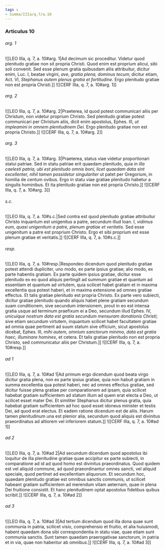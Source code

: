 ```yaml
---
tags : 
- Summa/IIIa/q.7/a.10
---
```


### Articulus 10

###### arg. 1
![[LEO IIIa, q. 7, a. 10#arg. 1|Ad decimum sic proceditur. Videtur quod plenitudo gratiae non sit propria Christi. Quod enim est proprium alicui, sibi soli convenit. Sed esse plenum gratia quibusdam aliis attribuitur, dicitur enim, Luc. I, beatae virgini, *ave, gratia plena, dominus tecum*; dicitur etiam, Act. VI, *Stephanus autem plenus gratia et fortitudine*. Ergo plenitudo gratiae non est propria Christi.]]
![[CERF IIIa, q. 7, a. 10#arg. 1]]

###### arg. 2
![[LEO IIIa, q. 7, a. 10#arg. 2|Praeterea, id quod potest communicari aliis per Christum, non videtur proprium Christo. Sed plenitudo gratiae potest communicari per Christum aliis, dicit enim apostolus, Ephes. III, *ut impleamini in omnem plenitudinem Dei*. Ergo plenitudo gratiae non est propria Christo.]]
![[CERF IIIa, q. 7, a. 10#arg. 2]]

###### arg. 3
![[LEO IIIa, q. 7, a. 10#arg. 3|Praeterea, status viae videtur proportionari statui patriae. Sed in statu patriae erit quaedam plenitudo, quia *in illa caelesti patria, ubi est plenitudo omnis boni, licet quaedam data sint excellenter, nihil tamen possidetur singulariter* ut patet per Gregorium, in homilia de centum ovibus. Ergo in statu viae gratiae plenitudo habetur a singulis hominibus. Et ita plenitudo gratiae non est propria Christo.]]
![[CERF IIIa, q. 7, a. 10#arg. 3]]

###### s.c.
![[LEO IIIa, q. 7, a. 10#s.c.|Sed contra est quod plenitudo gratiae attribuitur Christo inquantum est unigenitus a patre, secundum illud Ioan. I, *vidimus eum, quasi unigenitum a patre, plenum gratiae et veritatis*. Sed esse unigenitum a patre est proprium Christo. Ergo et sibi proprium est esse plenum gratiae et veritatis.]]
![[CERF IIIa, q. 7, a. 10#s.c.]]

###### resp.
![[LEO IIIa, q. 7, a. 10#resp.|Respondeo dicendum quod plenitudo gratiae potest attendi dupliciter, uno modo, ex parte ipsius gratiae; alio modo, ex parte habentis gratiam. Ex parte quidem ipsius gratiae, dicitur esse plenitudo ex eo quod aliquis pertingit ad summum gratiae et quantum ad essentiam et quantum ad virtutem, quia scilicet habet gratiam et in maxima excellentia qua potest haberi, et in maxima extensione ad omnes gratiae effectus. Et talis gratiae plenitudo est propria Christo. Ex parte vero subiecti, dicitur gratiae plenitudo quando aliquis habet plene gratiam secundum suam conditionem, sive secundum intensionem, prout in eo est intensa gratia usque ad terminum praefixum ei a Deo, secundum illud Ephes. IV, *unicuique nostrum data est gratia secundum mensuram donationis Christi*; sive etiam secundum virtutem, inquantum scilicet habet facultatem gratiae ad omnia quae pertinent ad suum statum sive officium, sicut apostolus dicebat, Ephes. III, *mihi autem, omnium sanctorum minimo, data est gratia haec, illuminare homines*, et cetera. Et talis gratiae plenitudo non est propria Christo, sed communicatur aliis per Christum.]]
![[CERF IIIa, q. 7, a. 10#resp.]]

###### ad 1
![[LEO IIIa, q. 7, a. 10#ad 1|Ad primum ergo dicendum quod beata virgo dicitur gratia plena, non ex parte ipsius gratiae, quia non habuit gratiam in summa excellentia qua potest haberi, nec ad omnes effectus gratiae, sed dicitur fuisse plena gratiae per comparationem ad ipsam, quia scilicet habebat gratiam sufficientem ad statum illum ad quem erat electa a Deo, ut scilicet esset mater Dei. Et similiter Stephanus dicitur plenus gratia, quia habebat gratiam sufficientem ad hoc quod esset idoneus minister et testis Dei, ad quod erat electus. Et eadem ratione dicendum est de aliis. Harum tamen plenitudinum una est plenior alia, secundum quod aliquis est divinitus praeordinatus ad altiorem vel inferiorem statum.]]
![[CERF IIIa, q. 7, a. 10#ad 1]]

###### ad 2
![[LEO IIIa, q. 7, a. 10#ad 2|Ad secundum dicendum quod apostolus ibi loquitur de illa plenitudine gratiae quae accipitur ex parte subiecti, in comparatione ad id ad quod homo est divinitus praeordinatus. Quod quidem est vel aliquid commune, ad quod praeordinantur omnes sancti, vel aliquid speciale, quod pertinet ad excellentiam aliquorum. Et secundum hoc, quaedam plenitudo gratiae est omnibus sanctis communis, ut scilicet habeant gratiam sufficientem ad merendum vitam aeternam, quae in plena Dei fruitione consistit. Et hanc plenitudinem optat apostolus fidelibus quibus scribit.]]
![[CERF IIIa, q. 7, a. 10#ad 2]]

###### ad 3
![[LEO IIIa, q. 7, a. 10#ad 3|Ad tertium dicendum quod illa dona quae sunt communia in patria, scilicet visio, comprehensio et fruitio, et alia huiusmodi, habent quaedam dona sibi correspondentia in statu viae, quae etiam sunt communia sanctis. Sunt tamen quaedam praerogativae sanctorum, in patria et in via, quae non habentur ab omnibus.]]
![[CERF IIIa, q. 7, a. 10#ad 3]]

